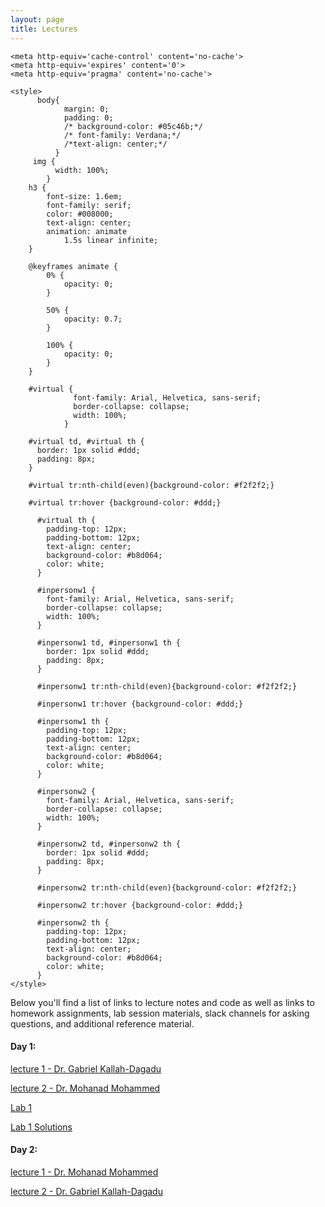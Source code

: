 ```yaml
---
layout: page
title: Lectures
---
```

<html lang="en">
    
<head>
    <meta charset="UTF-8">
     <meta name="viewport" content="width=device-width, initial-scale=1.0"> 

    <meta http-equiv='cache-control' content='no-cache'> 
    <meta http-equiv='expires' content='0'> 
    <meta http-equiv='pragma' content='no-cache'>
  
    <style>
          body{
                margin: 0;
                padding: 0;
                /* background-color: #05c46b;*/
                /* font-family: Verdana;*/
                /*text-align: center;*/
              }
         img {
              width: 100%;
            }
        h3 {
            font-size: 1.6em;
            font-family: serif;
            color: #008000;
            text-align: center;
            animation: animate 
                1.5s linear infinite;
        }
  
        @keyframes animate {
            0% {
                opacity: 0;
            }
  
            50% {
                opacity: 0.7;
            }
  
            100% {
                opacity: 0;
            }
        }
      
        #virtual {
                  font-family: Arial, Helvetica, sans-serif;
                  border-collapse: collapse;
                  width: 100%;
                }

        #virtual td, #virtual th {
          border: 1px solid #ddd;
          padding: 8px;
        }

        #virtual tr:nth-child(even){background-color: #f2f2f2;}

        #virtual tr:hover {background-color: #ddd;}

          #virtual th {
            padding-top: 12px;
            padding-bottom: 12px;
            text-align: center;
            background-color: #b8d064;
            color: white;
          }

          #inpersonw1 {
            font-family: Arial, Helvetica, sans-serif;
            border-collapse: collapse;
            width: 100%;
          }

          #inpersonw1 td, #inpersonw1 th {
            border: 1px solid #ddd;
            padding: 8px;
          }

          #inpersonw1 tr:nth-child(even){background-color: #f2f2f2;}

          #inpersonw1 tr:hover {background-color: #ddd;}

          #inpersonw1 th {
            padding-top: 12px;
            padding-bottom: 12px;
            text-align: center;
            background-color: #b8d064;
            color: white;
          }

          #inpersonw2 {
            font-family: Arial, Helvetica, sans-serif;
            border-collapse: collapse;
            width: 100%;
          }

          #inpersonw2 td, #inpersonw2 th {
            border: 1px solid #ddd;
            padding: 8px;
          }

          #inpersonw2 tr:nth-child(even){background-color: #f2f2f2;}

          #inpersonw2 tr:hover {background-color: #ddd;}

          #inpersonw2 th {
            padding-top: 12px;
            padding-bottom: 12px;
            text-align: center;
            background-color: #b8d064;
            color: white;
          }
    </style>
</head>
  
<body>

Below you'll find a list of links to lecture notes and code as well as links to homework assignments, lab session materials, slack channels for asking questions, and additional reference material.





<h4> Day 1:</h4>

<a href="https://schdscourseukzn.github.io/PDFLectures/Day_01_lecture1.zip" download> lecture 1 - Dr. Gabriel Kallah-Dagadu </a> <br>

<a href="https://schdscourseukzn.github.io/PDFLectures/day_01_lecture2.Rmd" download> lecture 2 - Dr. Mohanad Mohammed </a> <br>

<a href="https://schdscourseukzn.github.io/PDFLectures/day_01_lab1.Rmd" download> Lab 1 </a> <br>

<a href="https://schdscourseukzn.github.io/PDFLectures/day_01_lab1_solutions.Rmd" download> Lab 1 Solutions </a> <br>




<h4> Day 2:</h4>

<a href="https://schdscourseukzn.github.io/PDFLectures/day_02_lecture1.Rmd" download> lecture 1 - Dr. Mohanad Mohammed </a> <br>

<a href="https://schdscourseukzn.github.io/PDFLectures/day_02_lecture2.zip" download> lecture 2 - Dr. Gabriel Kallah-Dagadu </a> <br>


<!--
<h4> Day 3:</h4>

<a href="https://hscourseukzn.github.io/PDFLectures/QIP Task (2).docx" download> QIP Task - Dr. Swabhavika & Dr. Vidaisha </a> <br>

<a href="https://hscourseukzn.github.io/PDFLectures/Copy of Data.xls" download> Data - Dr. Swabhavika & Dr. Vidaisha</a> <br>

<a href="https://hscourseukzn.github.io/PDFLectures/Health systemn strengthening.pdf" download> Health systems strengthening - Prof. S Saloshni </a> <br>

<a href="https://hscourseukzn.github.io/PDFLectures/Quality and Healthcare .pdf" download> Quality and Healthcare - Prof. O Mahomed </a> <br>

<h4> Day 4:</h4>

<a href="https://hscourseukzn.github.io/PDFLectures/System thinking in Healthcare Management2.pdf" download> System thinking in Healthcare Management - Dr. Avashri </a> <br>

<a href="https://hscourseukzn.github.io/PDFLectures/LEADERSHIP IN HEALTHCARE.pdf" download> LEADERSHIP IN HEALTHCARE - Dr. Avashri </a> <br>

<a href="https://hscourseukzn.github.io/PDFLectures/MONITORING AND EVALUATION- 2022 (1).pdf" download> MONITORING AND EVALUATION- 2022 - Dr. Avashri </a> <br>

<h5>Groups Presentations</h5>

<a href="https://hscourseukzn.github.io/PDFLectures/Data science QIP vino.pdf" download> Data science QIP - [Dennis - Vincent - Jeroen - Vino] </a> <br>

<a href="https://hscourseukzn.github.io/PDFLectures/ReproHealth_Revive_2023.pdf" download> ReproHealth_Revive_2023 - [Zakia Salod - Castory Munishi - Ayogeboh Epizitone - Khanyisile Nene] </a> <br>

<a href="https://hscourseukzn.github.io/PDFLectures/Health_Horizons_India_2023.pdf" download> Health_Horizons_India_2023 - [Zakia Salod - Nonjabulo Gwala - Castory Munishi - Jeroen Van Lobenstein] </a> <br>

<a href="https://hscourseukzn.github.io/PDFLectures/NCD_ Slides.pdf" download> NCD - [Rebecca - Yakubu - Nonjabulo - Amos] </a> <br>

<a href="https://hscourseukzn.github.io/PDFLectures/Immunisation Group3.pdf" download> Immunisation - [Andile Dlamini - Alex Mutebe - Enock Mwizerwa] </a> <br>


<h4> Day 5:</h4>

<a href="https://hscourseukzn.github.io/PDFLectures/Fundamentals of R.zip" download> Fundamentals of R - Dr. Mohanad</a> <br>


<h4> Day 6:</h4>

<a href="https://hscourseukzn.github.io/PDFLectures/DSI-Africa_quasiexperimental.pdf" download> DSI-Africa Quasi Experimental - Prof. Till </a> <br>

<h4> Day 7:</h4>

<a href="https://hscourseukzn.github.io/PDFLectures/DSI-Africa dimension reduction.pdf" download> Dimension Reduction - Prof. Till </a> <br>

<a href="https://hscourseukzn.github.io/PDFLectures/HS_prac2.Rmd" download> PCA Practical - Dr. Mohanad </a> <br>

<a href="https://hscourseukzn.github.io/PDFLectures/Assets_Data - prac.csv" download> Assets Data - PCA Practical - Dr. Mohanad </a> <br>

<h4> Day 8:</h4>
<a href="https://hscourseukzn.github.io/PDFLectures/DSI-Africa cluster analysis.pdf" download> DSI-Africa cluster analysis - Prof. Till </a> <br>

<a href="https://hscourseukzn.github.io/PDFLectures/clustering_data_final.csv" download> Dataset - Clustering Analysis Practical - Dr. Mohanad </a> <br>

<a href="https://hscourseukzn.github.io/PDFLectures/Clustering Practical Session 3.Rmd" download> Clustering Practical Session 3 - Dr. Mohanad </a> <br>

<a href="https://uc-r.github.io/kmeans_clustering"> Tutorial </a> <br>


<h4> Day 9:</h4>

<a href="https://hscourseukzn.github.io/PDFLectures/Prediction_30Aug23.pdf" download> Prediction - Prof. Till </a> <br>

<a href="https://hscourseukzn.github.io/PDFLectures/Data_group_Prac.csv" download> Dataset - Prediction Practical - Dr. Mohanad </a> <br>

<a href="https://hscourseukzn.github.io/PDFLectures/Prediction - Practical.Rmd" download> Prediction - Practical - Dr. Mohanad </a> <br>

<a href="https://rpubs.com/pmtam/knn"> Tutorial </a> <br>
-->

</body>
</html>



